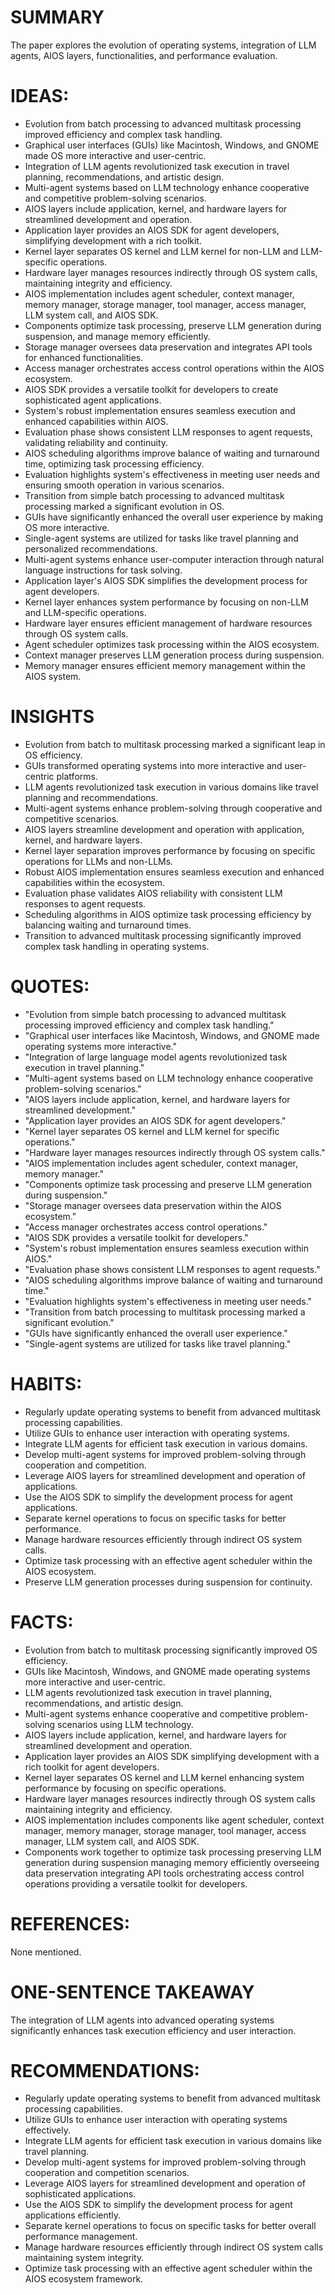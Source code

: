 # SUMMARY
The paper explores the evolution of operating systems, integration of LLM agents, AIOS layers, functionalities, and performance evaluation.

# IDEAS:
- Evolution from batch processing to advanced multitask processing improved efficiency and complex task handling.
- Graphical user interfaces (GUIs) like Macintosh, Windows, and GNOME made OS more interactive and user-centric.
- Integration of LLM agents revolutionized task execution in travel planning, recommendations, and artistic design.
- Multi-agent systems based on LLM technology enhance cooperative and competitive problem-solving scenarios.
- AIOS layers include application, kernel, and hardware layers for streamlined development and operation.
- Application layer provides an AIOS SDK for agent developers, simplifying development with a rich toolkit.
- Kernel layer separates OS kernel and LLM kernel for non-LLM and LLM-specific operations.
- Hardware layer manages resources indirectly through OS system calls, maintaining integrity and efficiency.
- AIOS implementation includes agent scheduler, context manager, memory manager, storage manager, tool manager, access manager, LLM system call, and AIOS SDK.
- Components optimize task processing, preserve LLM generation during suspension, and manage memory efficiently.
- Storage manager oversees data preservation and integrates API tools for enhanced functionalities.
- Access manager orchestrates access control operations within the AIOS ecosystem.
- AIOS SDK provides a versatile toolkit for developers to create sophisticated agent applications.
- System's robust implementation ensures seamless execution and enhanced capabilities within AIOS.
- Evaluation phase shows consistent LLM responses to agent requests, validating reliability and continuity.
- AIOS scheduling algorithms improve balance of waiting and turnaround time, optimizing task processing efficiency.
- Evaluation highlights system's effectiveness in meeting user needs and ensuring smooth operation in various scenarios.
- Transition from simple batch processing to advanced multitask processing marked a significant evolution in OS.
- GUIs have significantly enhanced the overall user experience by making OS more interactive.
- Single-agent systems are utilized for tasks like travel planning and personalized recommendations.
- Multi-agent systems enhance user-computer interaction through natural language instructions for task solving.
- Application layer's AIOS SDK simplifies the development process for agent developers.
- Kernel layer enhances system performance by focusing on non-LLM and LLM-specific operations.
- Hardware layer ensures efficient management of hardware resources through OS system calls.
- Agent scheduler optimizes task processing within the AIOS ecosystem.
- Context manager preserves LLM generation process during suspension.
- Memory manager ensures efficient memory management within the AIOS system.

# INSIGHTS
- Evolution from batch to multitask processing marked a significant leap in OS efficiency.
- GUIs transformed operating systems into more interactive and user-centric platforms.
- LLM agents revolutionized task execution in various domains like travel planning and recommendations.
- Multi-agent systems enhance problem-solving through cooperative and competitive scenarios.
- AIOS layers streamline development and operation with application, kernel, and hardware layers.
- Kernel layer separation improves performance by focusing on specific operations for LLMs and non-LLMs.
- Robust AIOS implementation ensures seamless execution and enhanced capabilities within the ecosystem.
- Evaluation phase validates AIOS reliability with consistent LLM responses to agent requests.
- Scheduling algorithms in AIOS optimize task processing efficiency by balancing waiting and turnaround times.
- Transition to advanced multitask processing significantly improved complex task handling in operating systems.

# QUOTES:
- "Evolution from simple batch processing to advanced multitask processing improved efficiency and complex task handling."
- "Graphical user interfaces like Macintosh, Windows, and GNOME made operating systems more interactive."
- "Integration of large language model agents revolutionized task execution in travel planning."
- "Multi-agent systems based on LLM technology enhance cooperative problem-solving scenarios."
- "AIOS layers include application, kernel, and hardware layers for streamlined development."
- "Application layer provides an AIOS SDK for agent developers."
- "Kernel layer separates OS kernel and LLM kernel for specific operations."
- "Hardware layer manages resources indirectly through OS system calls."
- "AIOS implementation includes agent scheduler, context manager, memory manager."
- "Components optimize task processing and preserve LLM generation during suspension."
- "Storage manager oversees data preservation within the AIOS ecosystem."
- "Access manager orchestrates access control operations."
- "AIOS SDK provides a versatile toolkit for developers."
- "System's robust implementation ensures seamless execution within AIOS."
- "Evaluation phase shows consistent LLM responses to agent requests."
- "AIOS scheduling algorithms improve balance of waiting and turnaround time."
- "Evaluation highlights system's effectiveness in meeting user needs."
- "Transition from batch processing to multitask processing marked a significant evolution."
- "GUIs have significantly enhanced the overall user experience."
- "Single-agent systems are utilized for tasks like travel planning."

# HABITS:
- Regularly update operating systems to benefit from advanced multitask processing capabilities.
- Utilize GUIs to enhance user interaction with operating systems.
- Integrate LLM agents for efficient task execution in various domains.
- Develop multi-agent systems for improved problem-solving through cooperation and competition.
- Leverage AIOS layers for streamlined development and operation of applications.
- Use the AIOS SDK to simplify the development process for agent applications.
- Separate kernel operations to focus on specific tasks for better performance.
- Manage hardware resources efficiently through indirect OS system calls.
- Optimize task processing with an effective agent scheduler within the AIOS ecosystem.
- Preserve LLM generation processes during suspension for continuity.

# FACTS:
- Evolution from batch to multitask processing significantly improved OS efficiency.
- GUIs like Macintosh, Windows, and GNOME made operating systems more interactive and user-centric.
- LLM agents revolutionized task execution in travel planning, recommendations, and artistic design.
- Multi-agent systems enhance cooperative and competitive problem-solving scenarios using LLM technology.
- AIOS layers include application, kernel, and hardware layers for streamlined development and operation.
- Application layer provides an AIOS SDK simplifying development with a rich toolkit for agent developers.
- Kernel layer separates OS kernel and LLM kernel enhancing system performance by focusing on specific operations.
- Hardware layer manages resources indirectly through OS system calls maintaining integrity and efficiency.
- AIOS implementation includes components like agent scheduler, context manager, memory manager, storage manager, tool manager, access manager, LLM system call, and AIOS SDK.
- Components work together to optimize task processing preserving LLM generation during suspension managing memory efficiently overseeing data preservation integrating API tools orchestrating access control operations providing a versatile toolkit for developers.

# REFERENCES:
None mentioned.

# ONE-SENTENCE TAKEAWAY
The integration of LLM agents into advanced operating systems significantly enhances task execution efficiency and user interaction.

# RECOMMENDATIONS:
- Regularly update operating systems to benefit from advanced multitask processing capabilities.
- Utilize GUIs to enhance user interaction with operating systems effectively.
- Integrate LLM agents for efficient task execution in various domains like travel planning.
- Develop multi-agent systems for improved problem-solving through cooperation and competition scenarios.
- Leverage AIOS layers for streamlined development and operation of sophisticated applications.
- Use the AIOS SDK to simplify the development process for agent applications efficiently.
- Separate kernel operations to focus on specific tasks for better overall performance management.
- Manage hardware resources efficiently through indirect OS system calls maintaining system integrity.
- Optimize task processing with an effective agent scheduler within the AIOS ecosystem framework.
